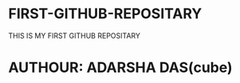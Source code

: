 # FIRST-GITHUB-REPOSITARY
THIS IS MY FIRST GITHUB REPOSITARY
<br>
<h1>AUTHOUR: ADARSHA DAS(cube)</h1>
